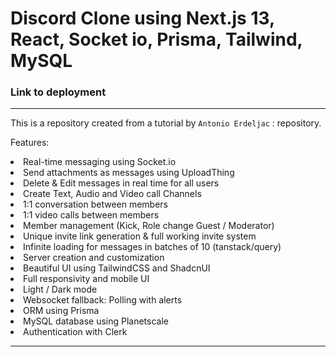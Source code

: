 # Discord Clone using Next.js 13, React, Socket io, Prisma, Tailwind, MySQL

### <a src="https://discord-clone-app.up.railway.app/"> Link to deployment</a>
---
This is a repository created from a tutorial by `Antonio Erdeljac` : <a src="https://github.com/AntonioErdeljac/next13-discord-clone#readme">repository</a>.

Features:

<li>Real-time messaging using Socket.io
<li>Send attachments as messages using UploadThing
<li>Delete & Edit messages in real time for all users
<li>Create Text, Audio and Video call Channels
<li>1:1 conversation between members
<li>1:1 video calls between members
<li>Member management (Kick, Role change Guest / Moderator)
<li>Unique invite link generation & full working invite system
<li>Infinite loading for messages in batches of 10 (tanstack/query)
<li>Server creation and customization
<li>Beautiful UI using TailwindCSS and ShadcnUI
<li>Full responsivity and mobile UI
<li>Light / Dark mode
<li>Websocket fallback: Polling with alerts
<li>ORM using Prisma
<li>MySQL database using Planetscale
<li>Authentication with Clerk

----